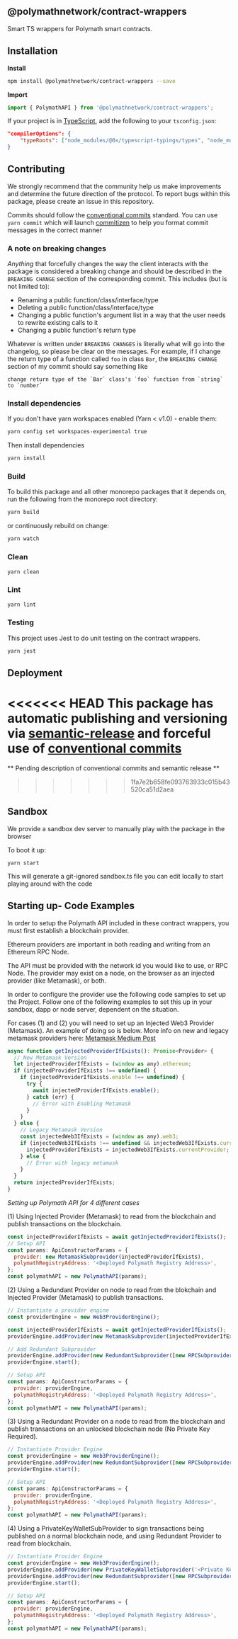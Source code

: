 ## @polymathnetwork/contract-wrappers

Smart TS wrappers for Polymath smart contracts.

## Installation

**Install**

```bash
npm install @polymathnetwork/contract-wrappers --save
```

**Import**

```javascript
import { PolymathAPI } from '@polymathnetwork/contract-wrappers';
```

If your project is in [TypeScript](https://www.typescriptlang.org/), add the following to your `tsconfig.json`:

```json
"compilerOptions": {
    "typeRoots": ["node_modules/@0x/typescript-typings/types", "node_modules/@types"],
}
```

## Contributing

We strongly recommend that the community help us make improvements and determine the future direction of the protocol. To report bugs within this package, please create an issue in this repository.

Commits should follow the [conventional commits](https://www.conventionalcommits.org) standard. You can use `yarn commit` which will launch [commitizen](https://github.com/commitizen/cz-cli) to help you format commit messages in the correct manner

### A note on breaking changes

*Anything* that forcefully changes the way the client interacts with the package is considered a breaking change and should be described in the `BREAKING CHANGE` section of the corresponding commit.  This includes (but is not limited to):

- Renaming a public function/class/interface/type
- Deleting a public function/class/interface/type
- Changing a public function's argument list in a way that the user needs to rewrite existing calls to it
- Changing a public function's return type

Whatever is written under `BREAKING CHANGES` is literally what will go into the changelog, so please be clear on the messages. For example, if I change the return type of a function called  `foo` in class `Bar`, the `BREAKING CHANGE` section of my commit should say something like

```
change return type of the `Bar` class's `foo` function from `string` to `number`
```

### Install dependencies

If you don't have yarn workspaces enabled (Yarn < v1.0) - enable them:

```bash
yarn config set workspaces-experimental true
```

Then install dependencies

```bash
yarn install
```

### Build

To build this package and all other monorepo packages that it depends on, run the following from the monorepo root directory:

```bash
yarn build
```

or continuously rebuild on change:

```bash
yarn watch
```

### Clean

```bash
yarn clean
```

### Lint

```bash
yarn lint
```

### Testing

This project uses Jest to do unit testing on the contract wrappers.

```bash
yarn jest
```

## Deployment

<<<<<<< HEAD
This package has automatic publishing and versioning via [semantic-release](https://github.com/semantic-release/semantic-release) and forceful use of [conventional commits](https://www.conventionalcommits.org) 
=======
** Pending description of conventional commits and semantic release **
>>>>>>> 1fa7e2b658fe093763933c015b43520ca51d2aea

## Sandbox

We provide a sandbox dev server to manually play with the package in the browser

To boot it up:

```
yarn start
```

This will generate a git-ignored sandbox.ts file you can edit locally
to start playing around with the code

## Starting up- Code Examples

In order to setup the Polymath API included in these contract wrappers, you must first establish a blockchain provider.

Ethereum providers are important in both reading and writing from an Ethereum RPC Node.

The API must be provided with the network id you would like to use, or RPC Node. The provider may exist on a node, on the browser as an injected provider (like Metamask), or both.

In order to configure the provider use the following code samples to set up the Project. Follow one of the following examples to set this up in your sandbox, dapp or node server, dependent on the situation.

For cases (1) and (2) you will need to set up an Injected Web3 Provider (Metamask). An example of doing so is below. More info on new and legacy metamask providers here: [Metamask Medium Post](https://medium.com/metamask/https-medium-com-metamask-breaking-change-injecting-web3-7722797916a8)

```javascript
async function getInjectedProviderIfExists(): Promise<Provider> {
  // New Metamask Version
  let injectedProviderIfExists = (window as any).ethereum;
  if (injectedProviderIfExists !== undefined) {
    if (injectedProviderIfExists.enable !== undefined) {
      try {
        await injectedProviderIfExists.enable();
      } catch (err) {
        // Error with Enabling Metamask
      }
    }
  } else {
    // Legacy Metamask Version
    const injectedWeb3IfExists = (window as any).web3;
    if (injectedWeb3IfExists !== undefined && injectedWeb3IfExists.currentProvider !== undefined) {
      injectedProviderIfExists = injectedWeb3IfExists.currentProvider;
    } else {
      // Error with legacy metamask
    }
  }
  return injectedProviderIfExists;
}
```
*Setting up Polymath API for 4 different cases*

(1) Using Injected Provider (Metamask) to read from the blockchain and publish transactions on the blockchain.

```javascript
const injectedProviderIfExists = await getInjectedProviderIfExists();
// Setup API
const params: ApiConstructorParams = {
  provider: new MetamaskSubprovider(injectedProviderIfExists),
  polymathRegistryAddress: '<Deployed Polymath Registry Address>',
};
const polymathAPI = new PolymathAPI(params);
```

(2) Using a Redundant Provider on node to read from the blokchain and Injected Provider (Metamask) to publish transactions.

```javascript
// Instantiate a provider engine
const providerEngine = new Web3ProviderEngine();

const injectedProviderIfExists = await getInjectedProviderIfExists();
providerEngine.addProvider(new MetamaskSubprovider(injectedProviderIfExists));

// Add Redundant Subprovider
providerEngine.addProvider(new RedundantSubprovider([new RPCSubprovider('<http://examplenoderpc:port>')]));
providerEngine.start();

// Setup API
const params: ApiConstructorParams = {
  provider: providerEngine,
  polymathRegistryAddress: '<Deployed Polymath Registry Address>',
};
const polymathAPI = new PolymathAPI(params);
```

(3) Using a Redundant Provider on a node to read from the blockchain and publish transactions on an unlocked blockchain node (No Private Key Required).

```javascript
// Instantiate Provider Engine
const providerEngine = new Web3ProviderEngine();
providerEngine.addProvider(new RedundantSubprovider([new RPCSubprovider('<http://examplenoderpc:port>')]));
providerEngine.start();

// Setup API
const params: ApiConstructorParams = {
  provider: providerEngine,
  polymathRegistryAddress: '<Deployed Polymath Registry Address>',
};
const polymathAPI = new PolymathAPI(params);
```

(4) Using a PrivateKeyWalletSubProvider to sign transactions being published on a normal blockchain node, and using Redundant Provider to read from blockchain.

```javascript
// Instantiate Provider Engine
const providerEngine = new Web3ProviderEngine();
providerEngine.addProvider(new PrivateKeyWalletSubprovider('<Private Key Here>'));
providerEngine.addProvider(new RedundantSubprovider([new RPCSubprovider('<http://examplenoderpc:port>')]));
providerEngine.start();

// Setup API
const params: ApiConstructorParams = {
  provider: providerEngine,
  polymathRegistryAddress: '<Deployed Polymath Registry Address>',
};
const polymathAPI = new PolymathAPI(params);
```
